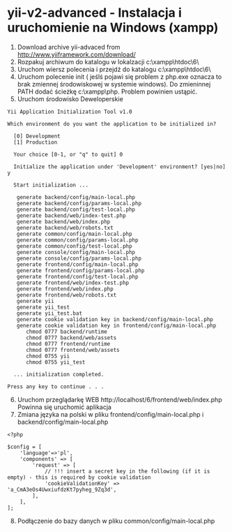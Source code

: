 # yii-v2-advanced - Instalacja i uruchomienie na Windows (xampp)


1. Download archive yii-advaced from http://www.yiiframework.com/download/
2. Rozpakuj archiwum do katalogu w lokalzacji c:\xampp\htdoc\6\
3. Uruchom wiersz polecenia i przejdź do katalogu c:\xampp\htdoc\6\
4. Uruchom polecenie init ( jeślś pojawi się problem z php.exe oznacza to brak zmiennej środowiskowej w systemie windows). Do zmieninnej PATH dodać ścieżkę c:\xampp\php. Problem powinien ustąpić.
5. Uruchom środowisko Deweloperskie
```batch
Yii Application Initialization Tool v1.0

Which environment do you want the application to be initialized in?

  [0] Development
  [1] Production

  Your choice [0-1, or "q" to quit] 0

  Initialize the application under 'Development' environment? [yes|no] y

  Start initialization ...

   generate backend/config/main-local.php
   generate backend/config/params-local.php
   generate backend/config/test-local.php
   generate backend/web/index-test.php
   generate backend/web/index.php
   generate backend/web/robots.txt
   generate common/config/main-local.php
   generate common/config/params-local.php
   generate common/config/test-local.php
   generate console/config/main-local.php
   generate console/config/params-local.php
   generate frontend/config/main-local.php
   generate frontend/config/params-local.php
   generate frontend/config/test-local.php
   generate frontend/web/index-test.php
   generate frontend/web/index.php
   generate frontend/web/robots.txt
   generate yii
   generate yii_test
   generate yii_test.bat
   generate cookie validation key in backend/config/main-local.php
   generate cookie validation key in frontend/config/main-local.php
      chmod 0777 backend/runtime
      chmod 0777 backend/web/assets
      chmod 0777 frontend/runtime
      chmod 0777 frontend/web/assets
      chmod 0755 yii
      chmod 0755 yii_test

  ... initialization completed.

Press any key to continue . . .

```

6. Uruchom przeglądarkę WEB http://localhost/6/frontend/web/index.php
Powinna się uruchomić aplikacja
7. Zmiana języka na polski w pliku frontend/config/main-local.php i backend/config/main-local.php

```
<?php

$config = [
    'language'=>'pl',
    'components' => [
        'request' => [
            // !!! insert a secret key in the following (if it is empty) - this is required by cookie validation
            'cookieValidationKey' => 'a_CmA3eOs4UwxiufdzKt7pyheg_9Zq3d',
        ],
    ],
];
```
8. Podłączenie do bazy danych w pliku common/config/main-local.php


